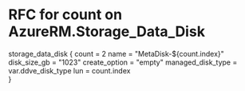 # RFC for count on AzureRM.Storage_Data_Disk

   storage_data_disk {
        count = 2
        name                    = "MetaDisk-${count.index}"
        disk_size_gb  = "1023"
        create_option = "empty"
        managed_disk_type = var.ddve_disk_type
        lun                     = count.index    
    }